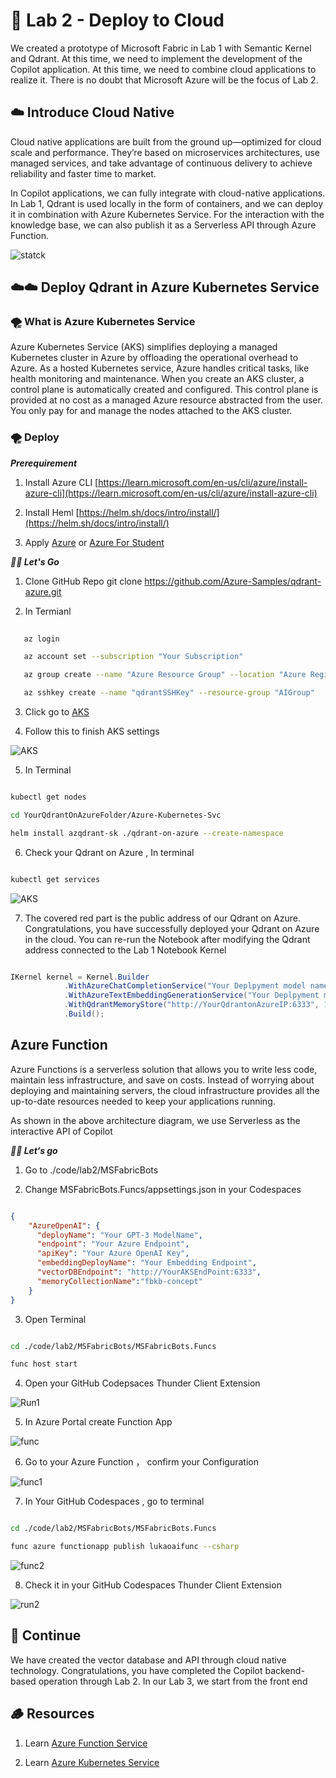 # **🧪  Lab 2 - Deploy to Cloud**

We created a prototype of Microsoft Fabric in Lab 1 with Semantic Kernel and Qdrant. At this time, we need to implement the development of the Copilot application. At this time, we need to combine cloud applications to realize it. There is no doubt that Microsoft Azure will be the focus of Lab 2.

## **☁️ Introduce Cloud Native**

Cloud native applications are built from the ground up—optimized for cloud scale and performance. They’re based on microservices architectures, use managed services, and take advantage of continuous delivery to achieve reliability and faster time to market.

In Copilot applications, we can fully integrate with cloud-native applications. In Lab 1, Qdrant is used locally in the form of containers, and we can deploy it in combination with Azure Kubernetes Service. For the interaction with the knowledge base, we can also publish it as a Serverless API through Azure Function.


![statck](../../imgs/intro/stack.png)

## **☁️☁️ Deploy Qdrant in Azure Kubernetes Service**

### **🌪️ What is Azure Kubernetes Service**

Azure Kubernetes Service (AKS) simplifies deploying a managed Kubernetes cluster in Azure by offloading the operational overhead to Azure. As a hosted Kubernetes service, Azure handles critical tasks, like health monitoring and maintenance. When you create an AKS cluster, a control plane is automatically created and configured. This control plane is provided at no cost as a managed Azure resource abstracted from the user. You only pay for and manage the nodes attached to the AKS cluster.

### **🌪️ Deploy**

***Prerequirement***

1. Install Azure CLI [https://learn.microsoft.com/en-us/cli/azure/install-azure-cli](https://learn.microsoft.com/en-us/cli/azure/install-azure-cli)

2. Install Heml [https://helm.sh/docs/intro/install/](https://helm.sh/docs/intro/install/)

3. Apply [Azure](https://azure.com/free)  or [Azure For Student](https://aka.ms/studentgetazure)


***🏃‍♂️  Let's Go***

1. Clone GitHub Repo git clone https://github.com/Azure-Samples/qdrant-azure.git

2. In Termianl 

```bash
   
   az login

   az account set --subscription "Your Subscription"

   az group create --name "Azure Resource Group" --location "Azure Region"

   az sshkey create --name "qdrantSSHKey" --resource-group "AIGroup"

```

3. Click go to [AKS](https://portal.azure.com/#create/Microsoft.Template/uri/https%3A%2F%2Fraw.githubusercontent.com%2FAzure-Samples%2Fqdrant-azure%2Fmain%2FAzure-Kubernetes-Svc%2Faks-arm-deploy.json)

4. Follow this to finish AKS settings

![AKS](../../imgs/lab2/AKS.png)


5. In Terminal


```bash

kubectl get nodes

cd YourQdrantOnAzureFolder/Azure-Kubernetes-Svc

helm install azqdrant-sk ./qdrant-on-azure --create-namespace

```

6. Check your Qdrant on Azure , In terminal


```bash

kubectl get services

```

![AKS](../../imgs/lab2/qdrant.png)

7. The covered red part is the public address of our Qdrant on Azure. Congratulations, you have successfully deployed your Qdrant on Azure in the cloud. You can re-run the Notebook after modifying the Qdrant address connected to the Lab 1 Notebook Kernel


```csharp

IKernel kernel = Kernel.Builder
            .WithAzureChatCompletionService("Your Deplpyment model name", "Azure OpenAI Endpoint", "Azure OpenAI Key")
            .WithAzureTextEmbeddingGenerationService("Your Deplpyment model name", "Azure OpenAI Endpoint", "Azure OpenAI Key")
            .WithQdrantMemoryStore("http://YourQdrantonAzureIP:6333", 1536)
            .Build();

```


## **Azure Function**

Azure Functions is a serverless solution that allows you to write less code, maintain less infrastructure, and save on costs. Instead of worrying about deploying and maintaining servers, the cloud infrastructure provides all the up-to-date resources needed to keep your applications running.

As shown in the above architecture diagram, we use Serverless as the interactive API of Copilot

***🏃‍♂️ Let‘s go***

1. Go to ./code/lab2/MSFabricBots

2. Change MSFabricBots.Funcs/appsettings.json in your Codespaces

```json

{
    "AzureOpenAI": {
      "deployName": "Your GPT-3 ModelName",
      "endpoint": "Your Azure Endpoint",
      "apiKey": "Your Azure OpenAI Key",
      "embeddingDeployName": "Your Embedding Endpoint",
      "vectorDBEndpoint": "http://YourAKSEndPoint:6333",
      "memoryCollectionName":"fbkb-concept"
    }
}

```

3. Open Terminal 


```bash

cd ./code/lab2/MSFabricBots/MSFabricBots.Funcs

func host start

```

4. Open your GitHub Codepsaces Thunder Client Extension 

![Run1](../../imgs/lab2/run1.png)


5. In Azure Portal create Function App


![func](../../imgs/lab2/func.png)

6. Go to your Azure Function ， confirm your Configuration 


![func1](../../imgs/lab2/func1.png)

7. In Your GitHub Codespaces , go to terminal 


```bash

cd ./code/lab2/MSFabricBots/MSFabricBots.Funcs

func azure functionapp publish lukaoaifunc --csharp


```

![func2](../../imgs/lab2/func2.png)

8. Check it in your GitHub Codespaces Thunder Client Extension


![run2](../../imgs/lab2/run2.png)


## **🔁 Continue**

We have created the vector database and API through cloud native technology. Congratulations, you have completed the Copilot backend-based operation through Lab 2. In our Lab 3, we start from the front end


## **🪵 Resources**

1. Learn [Azure Function Service](https://learn.microsoft.com/en-us/azure/azure-functions/)

2. Learn [Azure Kubernetes Service](https://learn.microsoft.com/en-us/azure/aks/)














 






